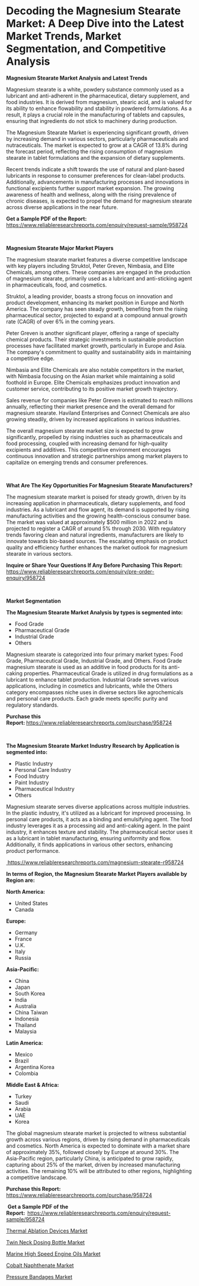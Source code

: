 <p><h1>Decoding the Magnesium Stearate Market: A Deep Dive into the Latest Market Trends, Market Segmentation, and Competitive Analysis</h1></p><p><strong>Magnesium Stearate Market Analysis and Latest Trends</strong></p>
<p><p>Magnesium stearate is a white, powdery substance commonly used as a lubricant and anti-adherent in the pharmaceutical, dietary supplement, and food industries. It is derived from magnesium, stearic acid, and is valued for its ability to enhance flowability and stability in powdered formulations. As a result, it plays a crucial role in the manufacturing of tablets and capsules, ensuring that ingredients do not stick to machinery during production.</p><p>The Magnesium Stearate Market is experiencing significant growth, driven by increasing demand in various sectors, particularly pharmaceuticals and nutraceuticals. The market is expected to grow at a CAGR of 13.8% during the forecast period, reflecting the rising consumption of magnesium stearate in tablet formulations and the expansion of dietary supplements. </p><p>Recent trends indicate a shift towards the use of natural and plant-based lubricants in response to consumer preferences for clean-label products. Additionally, advancements in manufacturing processes and innovations in functional excipients further support market expansion. The growing awareness of health and wellness, along with the rising prevalence of chronic diseases, is expected to propel the demand for magnesium stearate across diverse applications in the near future.</p></p>
<p><strong>Get a Sample PDF of the Report:&nbsp;</strong> <a href="https://www.reliableresearchreports.com/enquiry/request-sample/958724?utm_campaign=16&utm_medium=2&utm_source=Github&utm_content=ia&utm_term=08112024&utm_id=magnesium-stearate">https://www.reliableresearchreports.com/enquiry/request-sample/958724</a></p>
<p>&nbsp;</p>
<p><strong>Magnesium Stearate Major Market Players</strong></p>
<p><p>The magnesium stearate market features a diverse competitive landscape with key players including Struktol, Peter Greven, Nimbasia, and Elite Chemicals, among others. These companies are engaged in the production of magnesium stearate, primarily used as a lubricant and anti-sticking agent in pharmaceuticals, food, and cosmetics.</p><p>Struktol, a leading provider, boasts a strong focus on innovation and product development, enhancing its market position in Europe and North America. The company has seen steady growth, benefiting from the rising pharmaceutical sector, projected to expand at a compound annual growth rate (CAGR) of over 6% in the coming years.</p><p>Peter Greven is another significant player, offering a range of specialty chemical products. Their strategic investments in sustainable production processes have facilitated market growth, particularly in Europe and Asia. The company's commitment to quality and sustainability aids in maintaining a competitive edge.</p><p>Nimbasia and Elite Chemicals are also notable competitors in the market, with Nimbasia focusing on the Asian market while maintaining a solid foothold in Europe. Elite Chemicals emphasizes product innovation and customer service, contributing to its positive market growth trajectory.</p><p>Sales revenue for companies like Peter Greven is estimated to reach millions annually, reflecting their market presence and the overall demand for magnesium stearate. Haviland Enterprises and Connect Chemicals are also growing steadily, driven by increased applications in various industries.</p><p>The overall magnesium stearate market size is expected to grow significantly, propelled by rising industries such as pharmaceuticals and food processing, coupled with increasing demand for high-quality excipients and additives. This competitive environment encourages continuous innovation and strategic partnerships among market players to capitalize on emerging trends and consumer preferences.</p></p>
<p>&nbsp;</p>
<p><strong>What Are The Key Opportunities For Magnesium Stearate Manufacturers?</strong></p>
<p><p>The magnesium stearate market is poised for steady growth, driven by its increasing application in pharmaceuticals, dietary supplements, and food industries. As a lubricant and flow agent, its demand is supported by rising manufacturing activities and the growing health-conscious consumer base. The market was valued at approximately $500 million in 2022 and is projected to register a CAGR of around 5% through 2030. With regulatory trends favoring clean and natural ingredients, manufacturers are likely to innovate towards bio-based sources. The escalating emphasis on product quality and efficiency further enhances the market outlook for magnesium stearate in various sectors.</p></p>
<p><strong>Inquire or Share Your Questions If Any Before Purchasing This Report:</strong> <a href="https://www.reliableresearchreports.com/enquiry/pre-order-enquiry/958724?utm_campaign=16&utm_medium=2&utm_source=Github&utm_content=ia&utm_term=08112024&utm_id=magnesium-stearate">https://www.reliableresearchreports.com/enquiry/pre-order-enquiry/958724</a></p>
<p>&nbsp;</p>
<p><strong>Market Segmentation</strong></p>
<p><strong>The Magnesium Stearate Market Analysis by types is segmented into:</strong></p>
<p><ul><li>Food Grade</li><li>Pharmaceutical Grade</li><li>Industrial Grade</li><li>Others</li></ul></p>
<p><p>Magnesium stearate is categorized into four primary market types: Food Grade, Pharmaceutical Grade, Industrial Grade, and Others. Food Grade magnesium stearate is used as an additive in food products for its anti-caking properties. Pharmaceutical Grade is utilized in drug formulations as a lubricant to enhance tablet production. Industrial Grade serves various applications, including in cosmetics and lubricants, while the Others category encompasses niche uses in diverse sectors like agrochemicals and personal care products. Each grade meets specific purity and regulatory standards.</p></p>
<p><strong>Purchase this Report:&nbsp;</strong><a href="https://www.reliableresearchreports.com/purchase/958724?utm_campaign=16&utm_medium=2&utm_source=Github&utm_content=ia&utm_term=08112024&utm_id=magnesium-stearate">https://www.reliableresearchreports.com/purchase/958724</a></p>
<p>&nbsp;</p>
<p><strong>The Magnesium Stearate Market Industry Research by Application is segmented into:</strong></p>
<p><ul><li>Plastic Industry</li><li>Personal Care Industry</li><li>Food Industry</li><li>Paint Industry</li><li>Pharmaceutical Industry</li><li>Others</li></ul></p>
<p><p>Magnesium stearate serves diverse applications across multiple industries. In the plastic industry, it's utilized as a lubricant for improved processing. In personal care products, it acts as a binding and emulsifying agent. The food industry leverages it as a processing aid and anti-caking agent. In the paint industry, it enhances texture and stability. The pharmaceutical sector uses it as a lubricant in tablet manufacturing, ensuring uniformity and flow. Additionally, it finds applications in various other sectors, enhancing product performance.</p></p>
<p><a href="https://www.reliableresearchreports.com/magnesium-stearate-r958724?utm_campaign=16&utm_medium=2&utm_source=Github&utm_content=ia&utm_term=08112024&utm_id=magnesium-stearate">&nbsp;https://www.reliableresearchreports.com/magnesium-stearate-r958724</a></p>
<p><strong>In terms of Region, the Magnesium Stearate Market Players available by Region are:</strong></p>
<p>
    <p> <strong> North America: </strong>
        <ul>
            <li>United States</li>
            <li>Canada</li>
        </ul>
        </p> 
    <p> <strong> Europe: </strong>
        <ul>
            <li>Germany</li>
            <li>France</li>
            <li>U.K.</li>
            <li>Italy</li>
            <li>Russia</li>
        </ul>
        </p> 
    <p> <strong> Asia-Pacific: </strong>
        <ul>
            <li>China</li>
            <li>Japan</li>
            <li>South Korea</li>
            <li>India</li>
            <li>Australia</li>
            <li>China Taiwan</li>
            <li>Indonesia</li>
            <li>Thailand</li>
            <li>Malaysia</li>
        </ul>
        </p> 
    <p> <strong> Latin America: </strong>
        <ul>
            <li>Mexico</li>
            <li>Brazil</li>
            <li>Argentina Korea</li>
            <li>Colombia</li>
        </ul>
        </p> 
    <p> <strong> Middle East & Africa: </strong>
        <ul>
            <li>Turkey</li>
            <li>Saudi</li>
            <li>Arabia</li>
            <li>UAE</li>
            <li>Korea</li>
        </ul>
    </p>
    </p>
<p><p>The global magnesium stearate market is projected to witness substantial growth across various regions, driven by rising demand in pharmaceuticals and cosmetics. North America is expected to dominate with a market share of approximately 35%, followed closely by Europe at around 30%. The Asia-Pacific region, particularly China, is anticipated to grow rapidly, capturing about 25% of the market, driven by increased manufacturing activities. The remaining 10% will be attributed to other regions, highlighting a competitive landscape.</p></p>
<p><strong>Purchase this Report: </strong><a href="https://www.reliableresearchreports.com/purchase/958724?utm_campaign=16&utm_medium=2&utm_source=Github&utm_content=ia&utm_term=08112024&utm_id=magnesium-stearate">https://www.reliableresearchreports.com/purchase/958724</a></p>
<p>&nbsp;<strong>Get a Sample PDF of the Report:&nbsp;&nbsp;</strong><a href="https://www.reliableresearchreports.com/enquiry/request-sample/958724?utm_campaign=16&utm_medium=2&utm_source=Github&utm_content=ia&utm_term=08112024&utm_id=magnesium-stearate">https://www.reliableresearchreports.com/enquiry/request-sample/958724</a></p>
<p><strong></strong></p>
<p><p><a href="https://issuu.com/reportprime-2/docs/thermal-ablation-devices-market-siz_4361ce4ac79fd8?utm_campaign=16&utm_medium=2&utm_source=Github&utm_content=ia&utm_term=08112024&utm_id=magnesium-stearate">Thermal Ablation Devices Market</a></p><p><a href="https://issuu.com/reportprime-2/docs/twin-neck-dosing-bottle-market-size_5e3bf301830e6f?utm_campaign=16&utm_medium=2&utm_source=Github&utm_content=ia&utm_term=08112024&utm_id=magnesium-stearate">Twin Neck Dosing Bottle Market</a></p><p><a href="https://github.com/boringzqthorperec/Market-Research-Report-List-1/blob/main/marine-high-speed-engine-oils-market.md?utm_campaign=16&utm_medium=2&utm_source=Github&utm_content=ia&utm_term=08112024&utm_id=magnesium-stearate">Marine High Speed Engine Oils Market</a></p><p><a href="https://github.com/cecilahoi7/Market-Research-Report-List-1/blob/main/cobalt-naphthenate-market.md?utm_campaign=16&utm_medium=2&utm_source=Github&utm_content=ia&utm_term=08112024&utm_id=magnesium-stearate">Cobalt Naphthenate Market</a></p><p><a href="https://issuu.com/reportprime-2/docs/pressure-bandages-market-size-2030._c711d7835d36ca?utm_campaign=16&utm_medium=2&utm_source=Github&utm_content=ia&utm_term=08112024&utm_id=magnesium-stearate">Pressure Bandages Market</a></p></p>